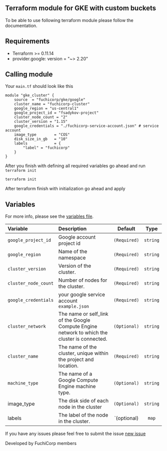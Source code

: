## Terraform module for GKE with custom buckets

To be able to use following terraform module please follow the documentation. 


## Requirements

* Terraform >= 0.11.14
* provider.google: version = "~> 2.20"



## Calling module

Your `main.tf` should look like this
```
module "gke_cluster" {
    source  = "fuchicorp/gke/google"
    cluster_name = "fuchicorp-cluster"
    google_region = "us-central1"
    google_project_id = "fsadykov-project"
    cluster_node_count = "2"
    cluster_version = "1.15"
    google_credentials = "./fuchicorp-service-account.json" # service account 
    image_type        = "COS"
    disk_size_in_gb   = "10"
    labels            = {
        "label" = "fuchicorp"
    }
}
```

After you finish with defining all required variables go ahead and run `terraform init`

```
terraform init
```

After terraform finish with initialization go ahead and apply 

## Variables

For more info, please see the [variables file](?tab=inputs).

| Variable               | Description                         | Default                                               | Type |
| :--------------------- | :---------------------------------- | :---------------------------------------------------: | :--------------------: |
| `google_project_id` | Google account project id | `(Required)` | `string` |
| `google_region` | Name of the namespace | `(Required)` | `string` |
| `cluster_version` | Version of the cluster. | `(Required)` | `string` |
| `cluster_node_count` | Number of nodes for the cluster. | `(Required)` | `string` |
| `google_credentials` | your google service account `example.json`| `(Required)` | `string` |
| `cluster_network` |The name or self_link of the Google Compute Engine network to which the cluster is connected. | `(Optional)` | `string` |
| `cluster_name` | The name of the cluster, unique within the project and location. | `(Required)` | `string` |
| `machine_type` | The name of a Google Compute Engine machine type. | `(Optional)` | `string` |
| image_type     | The disk side of each node in the cluster         |  `(Optional)`| `string`  |  
| labels         | The label of the node in the cluster.             |  `(optional) | `map`| 

If you have any issues please feel free to submit the issue [new issue](https://github.com/fuchicorp/terraform-google-gke/issues/new) 

Developed by FuchiCorp members 

